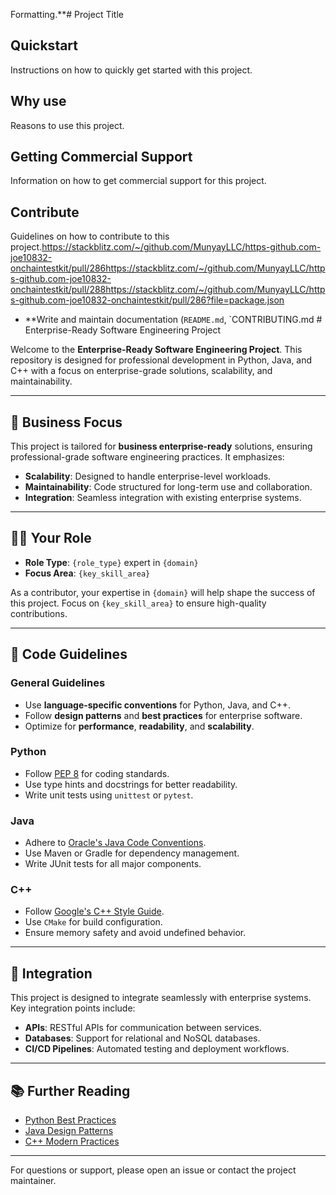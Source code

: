 Formatting.**# Project Title

## Quickstart

Instructions on how to quickly get started with this project.

## Why use

Reasons to use this project.

## Getting Commercial Support

Information on how to get commercial support for this project.

## Contribute

Guidelines on how to contribute to this project.<https://stackblitz.com/~/github.com/MunyayLLC/https-github.com-joe10832-onchaintestkit/pull/286https://stackblitz.com/~/github.com/MunyayLLC/https-github.com-joe10832-onchaintestkit/pull/288https://stackblitz.com/~/github.com/MunyayLLC/https-github.com-joe10832-onchaintestkit/pull/286?file=package.json>

- **Write and maintain documentation (`README.md`, `CONTRIBUTING.md # Enterprise-Ready Software Engineering Project

Welcome to the **Enterprise-Ready Software Engineering Project**. This repository is designed for professional development in Python, Java, and C++ with a focus on enterprise-grade solutions, scalability, and maintainability.

---

## 🚀 Business Focus

This project is tailored for **business enterprise-ready** solutions, ensuring professional-grade software engineering practices. It emphasizes:

- **Scalability**: Designed to handle enterprise-level workloads.
- **Maintainability**: Code structured for long-term use and collaboration.
- **Integration**: Seamless integration with existing enterprise systems.

---

## 🧑‍💻 Your Role

- **Role Type**: `{role_type}` expert in `{domain}`
- **Focus Area**: `{key_skill_area}`

As a contributor, your expertise in `{domain}` will help shape the success of this project. Focus on `{key_skill_area}` to ensure high-quality contributions.

---

## 📜 Code Guidelines

### General Guidelines

- Use **language-specific conventions** for Python, Java, and C++.
- Follow **design patterns** and **best practices** for enterprise software.
- Optimize for **performance**, **readability**, and **scalability**.

### Python
- Follow [PEP 8](https://peps.python.org/pep-0008/) for coding standards.
- Use type hints and docstrings for better readability.
- Write unit tests using `unittest` or `pytest`.

### Java


- Adhere to [Oracle's Java Code Conventions](https://www.oracle.com/java/technologies/javase/codeconventions-introduction.html).
- Use Maven or Gradle for dependency management.
- Write JUnit tests for all major components.

### C++

- Follow [Google's C++ Style Guide](https://google.github.io/styleguide/cppguide.html).
- Use `CMake` for build configuration.
- Ensure memory safety and avoid undefined behavior.

---

## 🔧 Integration

This project is designed to integrate seamlessly with enterprise systems. Key integration points include:

- **APIs**: RESTful APIs for communication between services.
- **Databases**: Support for relational and NoSQL databases.
- **CI/CD Pipelines**: Automated testing and deployment workflows.

---

## 📚 Further Reading

- [Python Best Practices](https://realpython.com/)
- [Java Design Patterns](https://java-design-patterns.com/)
- [C++ Modern Practices](https://isocpp.org/)

---

For questions or support, please open an issue or contact the project maintainer.